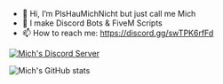 - 👋 Hi, I’m PlsHauMichNicht but just call me Mich
- 👀 I make Discord Bots & FiveM Scripts
- 📫 How to reach me: https://discord.gg/swTPK6rfFd

[![Mich's Discord Server](https://discordapp.com/api/guilds/794969725822042132/widget.png?style=banner4)](https://discord.gg/swTPK6rfFd)

![Mich's GitHub stats](https://github-readme-stats.vercel.app/api?username=plshaumichnicht)

<!---
PlsHauMichNicht/PlsHauMichNicht is a ✨ special ✨ repository because its `README.md` (this file) appears on your GitHub profile.
You can click the Preview link to take a look at your changes.
--->
